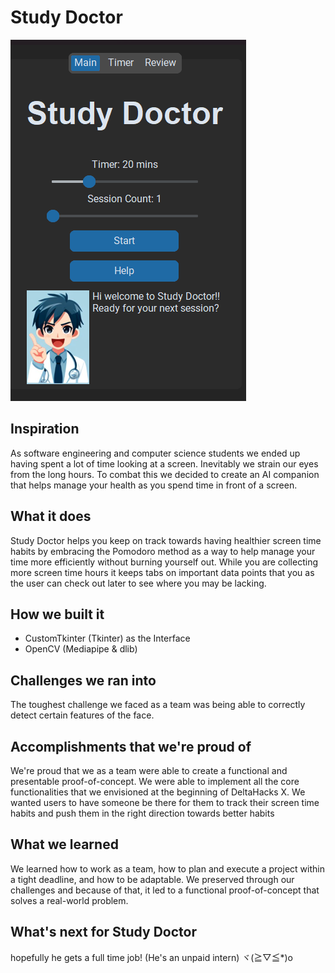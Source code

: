 # Study Doctor

![a funny title screen](images/title.png)
## Inspiration
As software engineering and computer science students we ended up having spent a lot of time looking at a screen. Inevitably we strain our eyes from the long hours. To combat this we decided to create an AI companion that helps manage your health as you spend time in front of a screen.

## What it does
Study Doctor helps you keep on track towards having healthier screen time habits by embracing the Pomodoro method as a way to help manage your time more efficiently without burning yourself out. While you are collecting more screen time hours it keeps tabs on important data points that you as the user can check out later to see where you may be lacking. 

## How we built it
- CustomTkinter (Tkinter) as the Interface
- OpenCV (Mediapipe & dlib)

## Challenges we ran into
The toughest challenge we faced as a team was being able to correctly detect certain features of the face.

## Accomplishments that we're proud of
We're proud that we as a team were able to create a functional and presentable proof-of-concept. We were able to implement all the core functionalities that we envisioned at the beginning of DeltaHacks X. We wanted users to have someone be there for them to track their screen time habits and push them in the right direction towards better habits

## What we learned
We learned how to work as a team, how to plan and execute a project within a tight deadline, and how to be adaptable. We preserved through our challenges and because of that, it led to a functional proof-of-concept that solves a real-world problem.

## What's next for Study Doctor
hopefully he gets a full time job! (He's an unpaid intern) ヾ(≧▽≦*)o